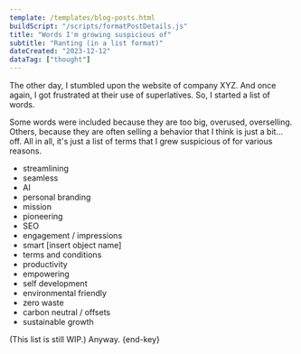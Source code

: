 ```yaml
---
template: /templates/blog-posts.html
buildScript: "/scripts/formatPostDetails.js"
title: "Words I'm growing suspicious of"
subtitle: "Ranting (in a list format)"
dateCreated: "2023-12-12"
dataTag: ["thought"]
---
```


The other day, I stumbled upon the website of company XYZ. And once again, I got frustrated at their use of superlatives. So, I started a list of words.

Some words were included because they are too big, overused, overselling. Others, because they are often selling a behavior that I think is just a bit... off. All in all, it's just a list of terms that I grew suspicious of for various reasons.

- streamlining
- seamless
- AI
- personal branding
- mission
- pioneering
- SEO
- engagement / impressions
- smart \[insert object name\]
- terms and conditions
- productivity
- empowering
- self development
- environmental friendly
- zero waste
- carbon neutral / offsets
- sustainable growth

(This list is still WIP.) Anyway. {end-key}
